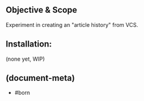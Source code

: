 ## Objective & Scope

Experiment in creating an "article history" from VCS.



## Installation:

(none yet, WIP)



## (document-meta)

  - #born
